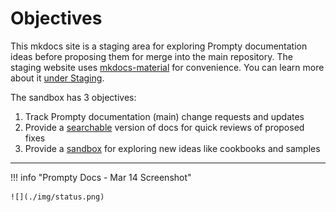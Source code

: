 # Objectives

This mkdocs site is a staging area for exploring Prompty documentation ideas before proposing them for merge into the main repository. The staging website uses [mkdocs-material](https://squidfunk.github.io/mkdocs-material/) for convenience. You can learn more about it [under Staging](./Staging/00.md).

The sandbox has 3 objectives:

1. Track Prompty documentation (main) change requests and updates
1. Provide a [searchable](.//Prompty%20/00.md) version of docs for quick reviews of proposed fixes
1. Provide a [sandbox](./Sandbox/00.md) for exploring new ideas like cookbooks and samples

----

!!! info "Prompty Docs - Mar 14 Screenshot"

    ![](./img/status.png)